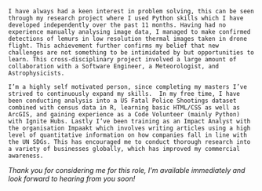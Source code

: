 `I have always had a keen interest in problem solving, this can be seen through my research project where I used Python skills which I have developed independently over the past 11 months. Having had no experience manually analysing image data, I managed to make confirmed detections of lemurs in low resolution thermal images taken in drone flight. This achievement further confirms my belief that new challenges are not something to be intimidated by but opportunities to learn. This cross-disciplinary project involved a large amount of collaboration with a Software Engineer, a Meteorologist, and Astrophysicists.`

`I’m a highly self motivated person, since completing my masters I’ve strived to continuously expand my skills.  In my free time, I have been conducting analysis into a US Fatal Police Shootings dataset combined with census data in R, learning basic HTML/CSS as well as ArcGIS, and gaining experience as a Code Volunteer (mainly Python) with Ignite Hubs. Lastly I’ve been training as an Impact Analyst with the organisation Impaakt which involves writing articles using a high level of quantitative information on how companies fall in line with the UN SDGs. This has encouraged me to conduct thorough research into a variety of businesses globally, which has improved my commercial awareness.` 

 *Thank you for considering me for this role, I'm available immediately and look forward to hearing from you soon!*
